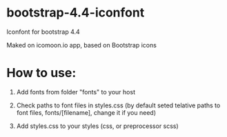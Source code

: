 # bootstrap-4.4-iconfont
Iconfont for bootstrap 4.4

Maked on icomoon.io app, based on Bootstrap icons


# How to use:

1. Add fonts from folder "fonts" to your host

2. Check paths to font files in styles.css (by default seted telative paths to font files, fonts/[filename], change it if you need)

3. Add styles.css to your styles (css, or preprocessor scss)
